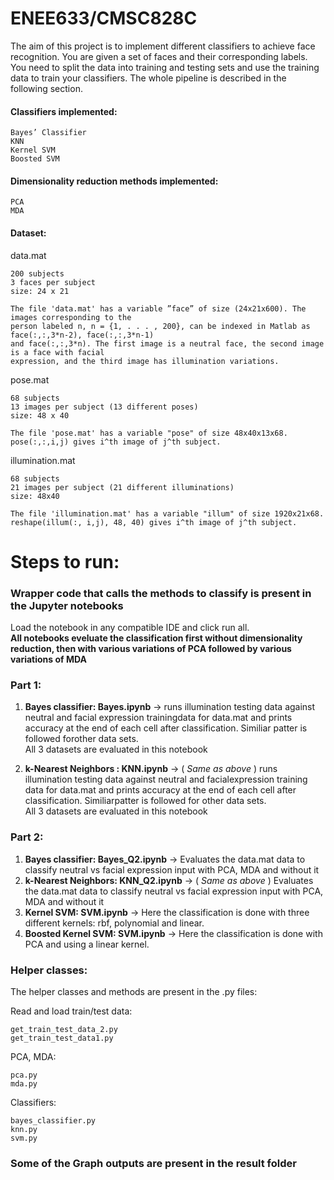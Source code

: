 # **ENEE633/CMSC828C**

<p>
The aim of this project is to implement different classifiers to achieve face recognition. You are
given a set of faces and their corresponding labels. You need to split the data into training and
testing sets and use the training data to train your classifiers. The whole pipeline is described in
the following section.
</p>

#### Classifiers implemented:
    Bayes’ Classifier
    KNN
    Kernel SVM
    Boosted SVM

#### Dimensionality reduction methods implemented:
    PCA
    MDA

#### Dataset:
data.mat

	200 subjects
	3 faces per subject
	size: 24 x 21

	The file 'data.mat' has a variable ”face” of size (24x21x600). The images corresponding to the
	person labeled n, n = {1, . . . , 200}, can be indexed in Matlab as face(:,:,3*n-2), face(:,:,3*n-1)
	and face(:,:,3*n). The first image is a neutral face, the second image is a face with facial
	expression, and the third image has illumination variations.

pose.mat

	68 subjects
	13 images per subject (13 different poses)
	size: 48 x 40

	The file 'pose.mat' has a variable "pose" of size 48x40x13x68. 
	pose(:,:,i,j) gives i^th image of j^th subject.


illumination.mat

	68 subjects
	21 images per subject (21 different illuminations)
	size: 48x40

	The file 'illumination.mat' has a variable "illum" of size 1920x21x68.
	reshape(illum(:, i,j), 48, 40) gives i^th image of j^th subject.

# Steps to run:
### Wrapper code that calls the methods to classify is present in the Jupyter notebooks
Load the notebook in any compatible IDE and click run all.</br>
**All notebooks eveluate the classification first without dimensionality reduction, then with various variations of PCA followed by various variations of MDA**
### Part 1:
1. **Bayes classifier: Bayes.ipynb** -> runs illumination testing data against neutral and facial expression trainingdata for data.mat and prints accuracy at the end of each cell after classification. Similiar patter is followed forother data sets.</br>
All 3 datasets are evaluated in this notebook

2. **k-Nearest Neighbors : KNN.ipynb** -> ( _Same as above_ ) runs illumination testing data against neutral and facialexpression training data for data.mat and prints accuracy at the end of each cell after classification. Similiarpatter is followed for other data sets.</br>
All 3 datasets are evaluated in this notebook

### Part 2:
1. **Bayes classifier: Bayes_Q2.ipynb** -> Evaluates the data.mat data to classify neutral vs facial expression input with PCA, MDA and without it
2. **k-Nearest Neighbors: KNN_Q2.ipynb** -> ( _Same as above_ ) Evaluates the data.mat data to classify neutral vs facial expression input with PCA, MDA and without it
3. **Kernel SVM: SVM.ipynb** -> Here the classification is done with three different kernels: rbf, polynomial and linear.
3. **Boosted Kernel SVM: SVM.ipynb** -> Here the classification is done with PCA and using a linear kernel.


### Helper classes:
The helper classes and methods are present in the .py files:

Read and load train/test data:

    get_train_test_data_2.py
    get_train_test_data1.py

PCA, MDA:

    pca.py
    mda.py

Classifiers:

    bayes_classifier.py
    knn.py
    svm.py

### Some of the Graph outputs are present in the result folder

